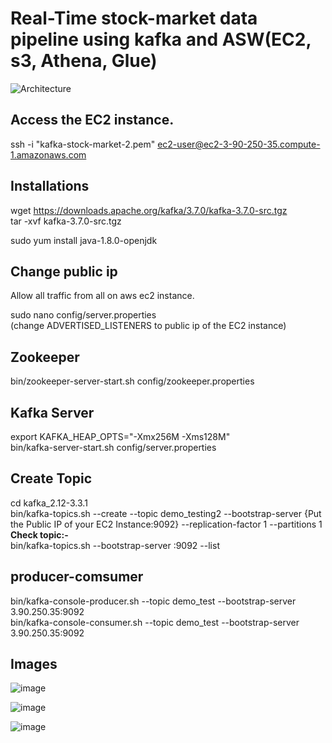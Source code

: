 # Real-Time stock-market data pipeline using kafka and ASW(EC2, s3, Athena, Glue)

![Architecture](https://github.com/Viditnegi/kafka-stock-market/assets/106267998/f6d1423d-628f-46d1-ae8b-c5d32c451a69)

## Access the EC2 instance.
ssh -i "kafka-stock-market-2.pem" ec2-user@ec2-3-90-250-35.compute-1.amazonaws.com

## Installations
wget https://downloads.apache.org/kafka/3.7.0/kafka-3.7.0-src.tgz
<br>
tar -xvf kafka-3.7.0-src.tgz

sudo yum install java-1.8.0-openjdk

## Change public ip
Allow all traffic from all on aws ec2 instance.

sudo nano config/server.properties 
<br>
(change ADVERTISED_LISTENERS to public ip of the EC2 instance)

## Zookeeper
bin/zookeeper-server-start.sh config/zookeeper.properties

## Kafka Server
export KAFKA_HEAP_OPTS="-Xmx256M -Xms128M"
<br>
bin/kafka-server-start.sh config/server.properties

## Create Topic
cd kafka_2.12-3.3.1
<br>
bin/kafka-topics.sh --create --topic demo_testing2 --bootstrap-server {Put the Public IP of your EC2 Instance:9092} --replication-factor 1 --partitions 1
<br>
**Check topic:-**
<br>
bin/kafka-topics.sh --bootstrap-server <broker-ip>:9092 --list

## producer-comsumer
bin/kafka-console-producer.sh --topic demo_test --bootstrap-server 3.90.250.35:9092
<br>
bin/kafka-console-consumer.sh --topic demo_test --bootstrap-server 3.90.250.35:9092

## Images

![image](https://github.com/Viditnegi/kafka-stock-market/assets/106267998/bc89c2d9-e8e2-4324-99eb-fced8df154d2)

![image](https://github.com/Viditnegi/kafka-stock-market/assets/106267998/04893fe2-a2d6-4e63-ab7c-18902aa4f900)

![image](https://github.com/Viditnegi/kafka-stock-market/assets/106267998/768e349b-82a8-4896-a8e8-b3070f35dd1c)





